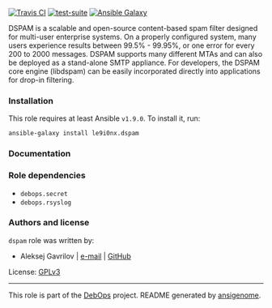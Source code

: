[![Travis CI](http://img.shields.io/travis/le9i0nx/ansible-dspam.svg?style=flat)](http://travis-ci.org/le9i0nx/ansible-dspam) [![test-suite](http://img.shields.io/badge/test--suite-ansible--dspam-blue.svg?style=flat)](https://github.com/le9i0nx/test-suite/tree/master/ansible-dspam/) [![Ansible Galaxy](http://img.shields.io/badge/galaxy-le9i0nx.dspam-660198.svg?style=flat)](https://galaxy.ansible.com/list#/roles/5258)

DSPAM is a scalable and open-source content-based spam filter designed for multi-user enterprise systems. On a properly configured system, many users experience results between 99.5% - 99.95%, or one error for every 200 to 2000 messages. DSPAM supports many different MTAs and can also be deployed as a stand-alone SMTP appliance. For developers, the DSPAM core engine (libdspam) can be easily incorporated directly into applications for drop-in filtering.

### Installation

This role requires at least Ansible `v1.9.0`. To install it, run:

    ansible-galaxy install le9i0nx.dspam

### Documentation

### Role dependencies

- `debops.secret`
- `debops.rsyslog`

### Authors and license

`dspam` role was written by:
- Aleksej Gavrilov | [e-mail](mailto:le9i0nx@gmail.com) | [GitHub](https://github.com/le9i0nx)

License: [GPLv3](https://github.com/le9i0nx/ansible-dspam/blob/master/LICENSE)

***

This role is part of the [DebOps](http://debops.org/) project. README generated by [ansigenome](https://github.com/nickjj/ansigenome/).
